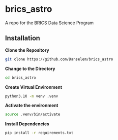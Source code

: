 # brics_astro
A repo for the BRICS Data Science Program

## Installation

**Clone the Repository**
```bash
git clone https://github.com/Danselem/brics_astro
```

**Change to the Directory**

```bash
cd brics_astro
```

**Create Virtual Environment**

```bash
python3.10 -m venv .venv
```

**Activate the environment**
```bash
source .venv/bin/activate
```

**Install Dependencies**

```bash
pip install -r requirements.txt
```